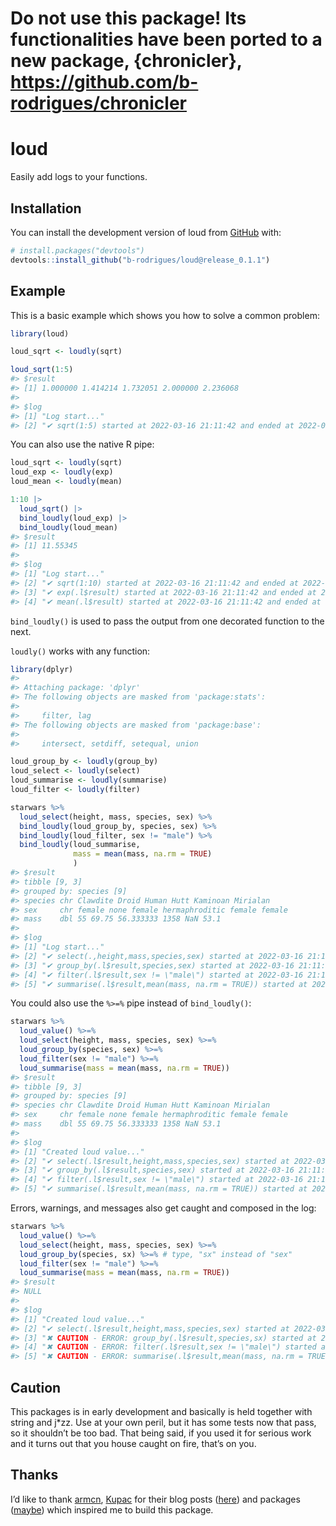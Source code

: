 
<!-- README.md is generated from README.Rmd. Please edit that file -->

# Do not use this package! Its functionalities have been ported to a new package, {chronicler}, https://github.com/b-rodrigues/chronicler


# loud

<!-- badges: start -->
<!-- badges: end -->

Easily add logs to your functions.

## Installation

You can install the development version of loud from
[GitHub](https://github.com/) with:

``` r
# install.packages("devtools")
devtools::install_github("b-rodrigues/loud@release_0.1.1")
```

## Example

This is a basic example which shows you how to solve a common problem:

``` r
library(loud)

loud_sqrt <- loudly(sqrt)

loud_sqrt(1:5)
#> $result
#> [1] 1.000000 1.414214 1.732051 2.000000 2.236068
#> 
#> $log
#> [1] "Log start..."                                                               
#> [2] "✔ sqrt(1:5) started at 2022-03-16 21:11:42 and ended at 2022-03-16 21:11:42"
```

You can also use the native R pipe:

``` r
loud_sqrt <- loudly(sqrt)
loud_exp <- loudly(exp)
loud_mean <- loudly(mean)

1:10 |>
  loud_sqrt() |>
  bind_loudly(loud_exp) |>
  bind_loudly(loud_mean)
#> $result
#> [1] 11.55345
#> 
#> $log
#> [1] "Log start..."                                                                     
#> [2] "✔ sqrt(1:10) started at 2022-03-16 21:11:42 and ended at 2022-03-16 21:11:42"     
#> [3] "✔ exp(.l$result) started at 2022-03-16 21:11:42 and ended at 2022-03-16 21:11:42" 
#> [4] "✔ mean(.l$result) started at 2022-03-16 21:11:42 and ended at 2022-03-16 21:11:42"
```

`bind_loudly()` is used to pass the output from one decorated function
to the next.

`loudly()` works with any function:

``` r
library(dplyr)
#> 
#> Attaching package: 'dplyr'
#> The following objects are masked from 'package:stats':
#> 
#>     filter, lag
#> The following objects are masked from 'package:base':
#> 
#>     intersect, setdiff, setequal, union

loud_group_by <- loudly(group_by)
loud_select <- loudly(select)
loud_summarise <- loudly(summarise)
loud_filter <- loudly(filter)

starwars %>%
  loud_select(height, mass, species, sex) %>%
  bind_loudly(loud_group_by, species, sex) %>%
  bind_loudly(loud_filter, sex != "male") %>%
  bind_loudly(loud_summarise,
              mass = mean(mass, na.rm = TRUE)
              )
#> $result
#> tibble [9, 3] 
#> grouped by: species [9] 
#> species chr Clawdite Droid Human Hutt Kaminoan Mirialan
#> sex     chr female none female hermaphroditic female female
#> mass    dbl 55 69.75 56.333333 1358 NaN 53.1 
#> 
#> $log
#> [1] "Log start..."                                                                                                   
#> [2] "✔ select(.,height,mass,species,sex) started at 2022-03-16 21:11:42 and ended at 2022-03-16 21:11:42"            
#> [3] "✔ group_by(.l$result,species,sex) started at 2022-03-16 21:11:42 and ended at 2022-03-16 21:11:42"              
#> [4] "✔ filter(.l$result,sex != \"male\") started at 2022-03-16 21:11:42 and ended at 2022-03-16 21:11:42"            
#> [5] "✔ summarise(.l$result,mean(mass, na.rm = TRUE)) started at 2022-03-16 21:11:42 and ended at 2022-03-16 21:11:42"
```

You could also use the `%>=%` pipe instead of `bind_loudly()`:

``` r
starwars %>%
  loud_value() %>=%
  loud_select(height, mass, species, sex) %>=%
  loud_group_by(species, sex) %>=%
  loud_filter(sex != "male") %>=%
  loud_summarise(mass = mean(mass, na.rm = TRUE))
#> $result
#> tibble [9, 3] 
#> grouped by: species [9] 
#> species chr Clawdite Droid Human Hutt Kaminoan Mirialan
#> sex     chr female none female hermaphroditic female female
#> mass    dbl 55 69.75 56.333333 1358 NaN 53.1 
#> 
#> $log
#> [1] "Created loud value..."                                                                                          
#> [2] "✔ select(.l$result,height,mass,species,sex) started at 2022-03-16 21:11:42 and ended at 2022-03-16 21:11:42"    
#> [3] "✔ group_by(.l$result,species,sex) started at 2022-03-16 21:11:42 and ended at 2022-03-16 21:11:42"              
#> [4] "✔ filter(.l$result,sex != \"male\") started at 2022-03-16 21:11:42 and ended at 2022-03-16 21:11:42"            
#> [5] "✔ summarise(.l$result,mean(mass, na.rm = TRUE)) started at 2022-03-16 21:11:42 and ended at 2022-03-16 21:11:42"
```

Errors, warnings, and messages also get caught and composed in the log:

``` r
starwars %>%
  loud_value() %>=%
  loud_select(height, mass, species, sex) %>=% 
  loud_group_by(species, sx) %>=% # type, "sx" instead of "sex"
  loud_filter(sex != "male") %>=%
  loud_summarise(mass = mean(mass, na.rm = TRUE))
#> $result
#> NULL
#> 
#> $log
#> [1] "Created loud value..."                                                                                                                                                                                                                
#> [2] "✔ select(.l$result,height,mass,species,sex) started at 2022-03-16 21:11:42 and ended at 2022-03-16 21:11:42"                                                                                                                          
#> [3] "✖ CAUTION - ERROR: group_by(.l$result,species,sx) started at 2022-03-16 21:11:42 and failed at 2022-03-16 21:11:42 with following message: Must group by variables found in `.data`.\n✖ Column `sx` is not found."                    
#> [4] "✖ CAUTION - ERROR: filter(.l$result,sex != \"male\") started at 2022-03-16 21:11:42 and failed at 2022-03-16 21:11:42 with following message: no applicable method for 'filter' applied to an object of class \"NULL\""               
#> [5] "✖ CAUTION - ERROR: summarise(.l$result,mean(mass, na.rm = TRUE)) started at 2022-03-16 21:11:42 and failed at 2022-03-16 21:11:42 with following message: no applicable method for 'summarise' applied to an object of class \"NULL\""
```

## Caution

This packages is in early development and basically is held together
with string and j\*zz. Use at your own peril, but it has some tests now
that pass, so it shouldn’t be too bad. That being said, if you used it
for serious work and it turns out that you house caught on fire, that’s
on you.

## Thanks

I’d like to thank [armcn](https://github.com/armcn),
[Kupac](https://github.com/Kupac) for their blog posts
([here](https://kupac.gitlab.io/biofunctor/2019/05/25/maybe-monad-in-r/))
and packages ([maybe](https://armcn.github.io/maybe/)) which inspired me
to build this package.
